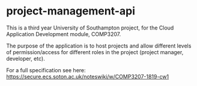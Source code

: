 # project-management-api

This is a third year University of Southampton project, for the Cloud Application Development module, COMP3207.

The purpose of the application is to host projects and allow different levels of permission/access for different roles in the project (project manager, developer, etc).

For a full specification see here:
https://secure.ecs.soton.ac.uk/noteswiki/w/COMP3207-1819-cw1